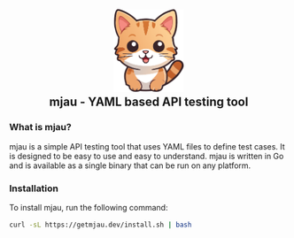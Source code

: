 <h2 align="center">
    <img height="150" alt="mjau" src="https://github.com/fr3h4g/mjau/blob/main/other/mjau_logo.svg" />
    <br>
    mjau - YAML based API testing tool
</h2>

### What is mjau?

mjau is a simple API testing tool that uses YAML files to define test cases. It is designed to be
easy to use and easy to understand. mjau is written in Go and is available as a single binary that
can be run on any platform.

### Installation

To install mjau, run the following command:

```bash
curl -sL https://getmjau.dev/install.sh | bash
```
